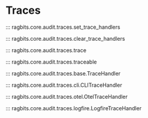 # Traces

::: ragbits.core.audit.traces.set_trace_handlers

::: ragbits.core.audit.traces.clear_trace_handlers

::: ragbits.core.audit.traces.trace

::: ragbits.core.audit.traces.traceable

::: ragbits.core.audit.traces.base.TraceHandler

::: ragbits.core.audit.traces.cli.CLITraceHandler

::: ragbits.core.audit.traces.otel.OtelTraceHandler

::: ragbits.core.audit.traces.logfire.LogfireTraceHandler

